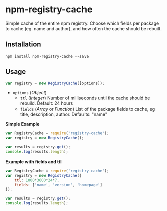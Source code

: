 # npm-registry-cache
Simple cache of the entire npm registry. Choose which fields per package to cache (eg. name and author), and how often the cache should be rebuilt.

## Installation
```
npm install npm-registry-cache --save
```

## Usage

```js
var registry = new RegistryCache([options]);
```

 - `options` (_Object_)
 	- `ttl` (_Integer_) Number of milliseconds until the cache should be rebuild. Default: 24 hours
 	- `fields` (_Array_ or _Function_) List of the package fields to cache, eg title, description, author. Defaults: "name"

**Simple Example**
```js
var RegistryCache = require('registry-cache');
var registry = new RegistryCache();

var results = registry.get();
console.log(results.length);
```

**Example with fields and ttl**
```js
var RegistryCache = require('registry-cache');
var registry = new RegistryCache({
	ttl: 1000*3600*24*7,
	fields: ['name', 'version', 'homepage']
});

var results = registry.get();
console.log(results.length);
```
